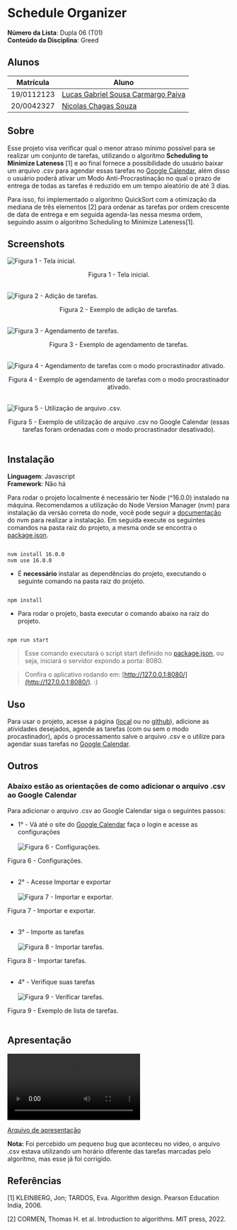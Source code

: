# Schedule Organizer

**Número da Lista**: Dupla 06 (T01)<br>
**Conteúdo da Disciplina**: Greed<br>

## Alunos

| Matrícula  | Aluno                                                                   |
| ---------- | ----------------------------------------------------------------------- |
| 19/0112123 | [Lucas Gabriel Sousa Carmargo Paiva](https://github.com/lucasgabriel-2) |
| 20/0042327 | [Nicolas Chagas Souza](https://github.com/nszchagas)                    |

## Sobre

Esse projeto visa verificar qual o menor atraso mínimo possível para se realizar um conjunto de tarefas, utilizando o algoritmo **Scheduling to Minimize Lateness** [1] e ao final fornece a possibilidade do usuário baixar um arquivo .csv para agendar essas tarefas no [Google Calendar](https://calendar.google.com/), além disso o usuário poderá ativar um Modo Anti-Procrastinação no qual o prazo de entrega de todas as tarefas é reduzido em um tempo aleatório de até 3 dias.

Para isso, foi implementado o algoritmo QuickSort com a otimização da mediana de três elementos [2] para ordenar as tarefas por ordem crescente de data de entrega e em seguida agenda-las nessa mesma ordem, seguindo assim o algoritmo Scheduling to Minimize Lateness[1].

## Screenshots

![Figura 1 - Tela inicial.](./assets/tela-inicial.png)

<center> Figura 1 - Tela inicial.</center><br>

![Figura 2 - Adição de tarefas.](./assets/adicao-tarefas.png)

<center> Figura 2 - Exemplo de adição de tarefas.</center><br>

![Figura 3 - Agendamento de tarefas.](./assets/agendamento.png)

<center> Figura 3 - Exemplo de agendamento de tarefas.</center><br>

![Figura 4 - Agendamento de tarefas com o modo procrastinador ativado.](./assets/procrastinador.png)

<center> Figura 4 - Exemplo de agendamento de tarefas com o modo procrastinador ativado.</center><br>

![Figura 5 - Utilização de arquivo .csv.](./assets/csv.png)

<center> Figura 5 - Exemplo de utilização de arquivo .csv no Google Calendar (essas tarefas foram ordenadas com o modo procrastinador desativado).</center><br>

## Instalação

**Linguagem**: Javascript<br/>
**Framework**: Não há<br/>

Para rodar o projeto localmente é necessário ter Node (^16.0.0) instalado na máquina. Recomendamos a utilização do Node Version Manager (nvm) para instalação da versão correta do node, você pode seguir a [documentação](https://github.com/nvm-sh/nvm/blob/master/README.md#installing-and-updating) do nvm para realizar a instalação. Em seguida execute os seguintes comandos na pasta raiz do projeto, a mesma onde se encontra o [package.json](./package.json).

```shell

nvm install 16.0.0
nvm use 16.0.0

```

- É **necessário** instalar as dependências do projeto, executando o seguinte comando na pasta raiz do projeto.

```shell

npm install

```

- Para rodar o projeto, basta executar o comando abaixo na raiz do projeto.

```shell

npm run start

```

> Esse comando executará o script start definido no [package.json](./package.json), ou seja, iniciará o servidor expondo a porta: 8080.

> Confira o aplicativo rodando em: [http://127.0.0.1:8080/](http://127.0.0.1:8080/). :)

## Uso

Para usar o projeto, acesse a página ([local](http://127.0.0.1:8080/) ou no [github](https://projeto-de-algoritmos.github.io/Greed_ScheduleOrganizer/)), adicione as atividades desejados, agende as tarefas (com ou sem o modo procastinador), após o processamento salve o arquivo .csv e o utilize para agendar suas tarefas no [Google Calendar](https://calendar.google.com/).

## Outros

### Abaixo estão as orientações de como adicionar o arquivo .csv ao Google Calendar

Para adicionar o arquivo .csv ao Google Calendar siga o seguintes passos:

- 1° - Vá até o site do [Google Calendar](https://calendar.google.com/) faça o login e acesse as configurações <br><br>
![Figura 6 - Configurações.](./assets/configuracoes.png)

Figura 6 - Configurações.<br><br>

- 2° - Acesse Importar e exportar <br><br>
![Figura 7 - Importar e exportar.](./assets/ImportarExportar.png)

Figura 7 - Importar e exportar.<br><br>

- 3° - Importe as tarefas  <br><br>
![Figura 8 - Importar tarefas.](./assets/ImportarTarefas.png)

Figura 8 - Importar tarefas.<br><br>


- 4° - Verifique suas tarefas  <br><br>
![Figura 9 - Verificar tarefas.](./assets/VerificarTarefas.png)

Figura 9 - Exemplo de lista de tarefas.<br><br>


## Apresentação

<video src='./assets/gravacao.mp4'></video>

[Arquivo de apresentação](./assets/gravacao.mp4)

**Nota:** Foi percebido um pequeno bug que aconteceu no vídeo, o arquivo .csv estava utilizando um horário diferente das tarefas marcadas pelo algoritmo, mas esse já foi corrigido.

## Referências

[1] KLEINBERG, Jon; TARDOS, Eva. Algorithm design. Pearson Education India, 2006.

[2] CORMEN, Thomas H. et al. Introduction to algorithms. MIT press, 2022.
